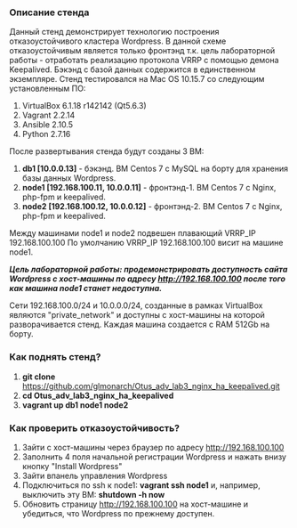 ### Описание стенда

Данный стенд демонстрирует технологию построения отказоустойчивого кластера Wordpress. В данной схеме отказоустойчивым является только фронтэнд т.к. цель лабораторной работы - отработать реализацию протокола VRRP с помощью демона Keepalived. Бэкэнд с базой данных содержится в единственном экземпляре. Стенд тестировался на Mac OS 10.15.7 со следующим установленным ПО:

1. VirtualBox 6.1.18 r142142 (Qt5.6.3)
2. Vagrant 2.2.14
3. Ansible 2.10.5
4. Python 2.7.16

После развертывания стенда будут созданы 3 ВМ:

1. **db1 [10.0.0.13]** - бэкэнд. ВМ Centos 7 с MySQL на борту для хранения базы данных Wordpress.
2. **node1 [192.168.100.11, 10.0.0.11]** - фронтэнд-1. ВМ Centos 7 с Nginx, php-fpm и keepalived. 
3. **node2 [192.168.100.12, 10.0.0.12]** - фронтэнд-2. ВМ Centos 7 с Nginx, php-fpm и keepalived.

Между машинами node1 и node2 подвешен плавающий VRRP_IP 192.168.100.100 По умолчанию VRRP_IP 192.168.100.100 висит на машине node1.


***Цель лабораторной работы: продемонстрировать доступность сайта Wordpress с хост-машины по адресу http://192.168.100.100 после того как машина node1 станет недоступна.***



Сети 192.168.100.0/24 и 10.0.0.0/24, созданные в рамках VirtualBox являются "private_network" и доступны с хост-машины на которой разворачивается стенд. Каждая машина создается с RAM 512Gb на борту.

### Как поднять стенд?

1. **git clone** https://github.com/glmonarch/Otus_adv_lab3_nginx_ha_keepalived.git
2. **cd Otus_adv_lab3_nginx_ha_keepalived**
3. **vagrant up db1 node1 node2**

### Как проверить отказоустойчивость?
1. Зайти с хост-машины через браузер по адресу http://192.168.100.100
2. Заполнить 4 поля начальной регистрации Wordpress и нажать внизу кнопку "Install Wordpress"
3. Зайти впанель управления Wordpress
4. Подключиться по ssh к node1: **vagrant ssh node1** и, например, выключить эту ВМ: **shutdown -h now**
5. Обновить страницу http://192.168.100.100 на хост-машине и убедиться, что Wordpress по прежнему доступен.   


